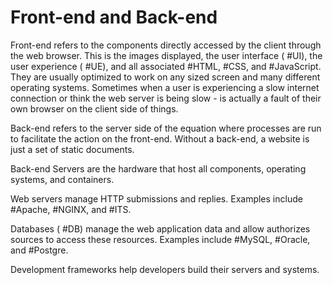 # Front-end and Back-end

Front-end refers to the components directly accessed by the client through the web browser. This is the images displayed, the user interface ( #UI), the user experience ( #UE), and all associated #HTML, #CSS, and #JavaScript. They are usually optimized to work on any sized screen and many different operating systems. Sometimes when a user is experiencing a slow internet connection or think the web server is being slow - is actually a fault of their own browser on the client side of things.

Back-end refers to the server side of the equation where processes are run to facilitate the action on the front-end. Without a back-end, a website is just a set of static documents.

Back-end Servers are the hardware that host all components, operating systems, and containers. 

Web servers manage HTTP submissions and replies. Examples include #Apache, #NGINX, and #ITS.

Databases ( #DB) manage the web application data and allow authorizes sources to access these resources. Examples include #MySQL, #Oracle, and #Postgre. 

Development frameworks help developers build their servers and systems.
